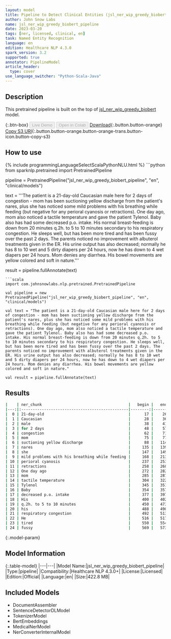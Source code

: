 ```yaml
---
layout: model
title: Pipeline to Detect Clinical Entities (jsl_ner_wip_greedy_biobert)
author: John Snow Labs
name: jsl_ner_wip_greedy_biobert_pipeline
date: 2023-03-20
tags: [ner, licensed, clinical, en]
task: Named Entity Recognition
language: en
edition: Healthcare NLP 4.3.0
spark_version: 3.2
supported: true
annotator: PipelineModel
article_header:
  type: cover
use_language_switcher: "Python-Scala-Java"
---
```


## Description

This pretrained pipeline is built on the top of [jsl_ner_wip_greedy_biobert](https://nlp.johnsnowlabs.com/2021/07/26/jsl_ner_wip_greedy_biobert_en.html) model.

{:.btn-box}
<button class="button button-orange" disabled>Live Demo</button>
<button class="button button-orange" disabled>Open in Colab</button>
[Download](https://s3.amazonaws.com/auxdata.johnsnowlabs.com/clinical/models/jsl_ner_wip_greedy_biobert_pipeline_en_4.3.0_3.2_1679310267372.zip){:.button.button-orange}
[Copy S3 URI](s3://auxdata.johnsnowlabs.com/clinical/models/jsl_ner_wip_greedy_biobert_pipeline_en_4.3.0_3.2_1679310267372.zip){:.button.button-orange.button-orange-trans.button-icon.button-copy-s3}

## How to use



<div class="tabs-box" markdown="1">
{% include programmingLanguageSelectScalaPythonNLU.html %}
```python
from sparknlp.pretrained import PretrainedPipeline

pipeline = PretrainedPipeline("jsl_ner_wip_greedy_biobert_pipeline", "en", "clinical/models")

text = '''The patient is a 21-day-old Caucasian male here for 2 days of congestion - mom has been suctioning yellow discharge from the patient's nares, plus she has noticed some mild problems with his breathing while feeding (but negative for any perioral cyanosis or retractions). One day ago, mom also noticed a tactile temperature and gave the patient Tylenol. Baby also has had some decreased p.o. intake. His normal breast-feeding is down from 20 minutes q.2h. to 5 to 10 minutes secondary to his respiratory congestion. He sleeps well, but has been more tired and has been fussy over the past 2 days. The parents noticed no improvement with albuterol treatments given in the ER. His urine output has also decreased; normally he has 8 to 10 wet and 5 dirty diapers per 24 hours, now he has down to 4 wet diapers per 24 hours. Mom denies any diarrhea. His bowel movements are yellow colored and soft in nature.'''

result = pipeline.fullAnnotate(text)
```
```scala
import com.johnsnowlabs.nlp.pretrained.PretrainedPipeline

val pipeline = new PretrainedPipeline("jsl_ner_wip_greedy_biobert_pipeline", "en", "clinical/models")

val text = "The patient is a 21-day-old Caucasian male here for 2 days of congestion - mom has been suctioning yellow discharge from the patient's nares, plus she has noticed some mild problems with his breathing while feeding (but negative for any perioral cyanosis or retractions). One day ago, mom also noticed a tactile temperature and gave the patient Tylenol. Baby also has had some decreased p.o. intake. His normal breast-feeding is down from 20 minutes q.2h. to 5 to 10 minutes secondary to his respiratory congestion. He sleeps well, but has been more tired and has been fussy over the past 2 days. The parents noticed no improvement with albuterol treatments given in the ER. His urine output has also decreased; normally he has 8 to 10 wet and 5 dirty diapers per 24 hours, now he has down to 4 wet diapers per 24 hours. Mom denies any diarrhea. His bowel movements are yellow colored and soft in nature."

val result = pipeline.fullAnnotate(text)
```
</div>

## Results

```bash
|    | ner_chunk                                      |   begin |   end | ner_label                    |   confidence |
|---:|:-----------------------------------------------|--------:|------:|:-----------------------------|-------------:|
|  0 | 21-day-old                                     |      17 |    26 | Age                          |     1        |
|  1 | Caucasian                                      |      28 |    36 | Race_Ethnicity               |     0.9488   |
|  2 | male                                           |      38 |    41 | Gender                       |     0.9978   |
|  3 | for 2 days                                     |      48 |    57 | Duration                     |     0.7709   |
|  4 | congestion                                     |      62 |    71 | Symptom                      |     0.5467   |
|  5 | mom                                            |      75 |    77 | Gender                       |     0.9355   |
|  6 | suctioning yellow discharge                    |      88 |   114 | Symptom                      |     0.327867 |
|  7 | nares                                          |     135 |   139 | External_body_part_or_region |     0.8963   |
|  8 | she                                            |     147 |   149 | Gender                       |     0.995    |
|  9 | mild problems with his breathing while feeding |     168 |   213 | Symptom                      |     0.588714 |
| 10 | perioral cyanosis                              |     237 |   253 | Symptom                      |     0.58635  |
| 11 | retractions                                    |     258 |   268 | Symptom                      |     0.9864   |
| 12 | One day ago                                    |     272 |   282 | RelativeDate                 |     0.755833 |
| 13 | mom                                            |     285 |   287 | Gender                       |     0.9956   |
| 14 | tactile temperature                            |     304 |   322 | Symptom                      |     0.10505  |
| 15 | Tylenol                                        |     345 |   351 | Drug                         |     0.9496   |
| 16 | Baby                                           |     354 |   357 | Age                          |     0.976    |
| 17 | decreased p.o. intake                          |     377 |   397 | Symptom                      |     0.448125 |
| 18 | His                                            |     400 |   402 | Gender                       |     0.999    |
| 19 | q.2h. to 5 to 10 minutes                       |     450 |   473 | Frequency                    |     0.298843 |
| 20 | his                                            |     488 |   490 | Gender                       |     0.9976   |
| 21 | respiratory congestion                         |     492 |   513 | VS_Finding                   |     0.6158   |
| 22 | He                                             |     516 |   517 | Gender                       |     0.9998   |
| 23 | tired                                          |     550 |   554 | Symptom                      |     0.8912   |
| 24 | fussy                                          |     569 |   573 | Symptom                      |     0.9541   |
```

{:.model-param}
## Model Information

{:.table-model}
|---|---|
|Model Name:|jsl_ner_wip_greedy_biobert_pipeline|
|Type:|pipeline|
|Compatibility:|Healthcare NLP 4.3.0+|
|License:|Licensed|
|Edition:|Official|
|Language:|en|
|Size:|422.8 MB|

## Included Models

- DocumentAssembler
- SentenceDetectorDLModel
- TokenizerModel
- BertEmbeddings
- MedicalNerModel
- NerConverterInternalModel